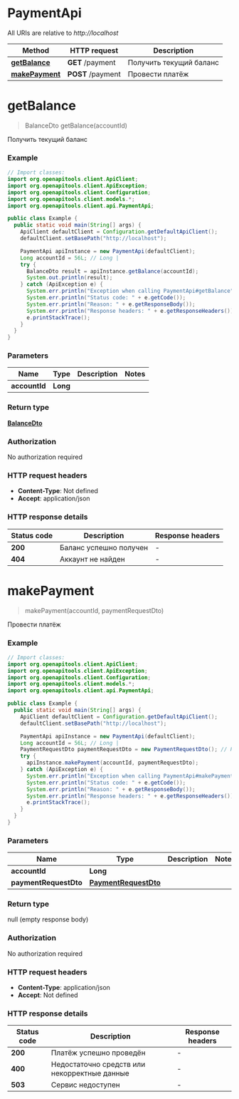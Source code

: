 # PaymentApi

All URIs are relative to *http://localhost*

| Method | HTTP request | Description |
|------------- | ------------- | -------------|
| [**getBalance**](PaymentApi.md#getBalance) | **GET** /payment | Получить текущий баланс |
| [**makePayment**](PaymentApi.md#makePayment) | **POST** /payment | Провести платёж |


<a id="getBalance"></a>
# **getBalance**
> BalanceDto getBalance(accountId)

Получить текущий баланс

### Example
```java
// Import classes:
import org.openapitools.client.ApiClient;
import org.openapitools.client.ApiException;
import org.openapitools.client.Configuration;
import org.openapitools.client.models.*;
import org.openapitools.client.api.PaymentApi;

public class Example {
  public static void main(String[] args) {
    ApiClient defaultClient = Configuration.getDefaultApiClient();
    defaultClient.setBasePath("http://localhost");

    PaymentApi apiInstance = new PaymentApi(defaultClient);
    Long accountId = 56L; // Long | 
    try {
      BalanceDto result = apiInstance.getBalance(accountId);
      System.out.println(result);
    } catch (ApiException e) {
      System.err.println("Exception when calling PaymentApi#getBalance");
      System.err.println("Status code: " + e.getCode());
      System.err.println("Reason: " + e.getResponseBody());
      System.err.println("Response headers: " + e.getResponseHeaders());
      e.printStackTrace();
    }
  }
}
```

### Parameters

| Name | Type | Description  | Notes |
|------------- | ------------- | ------------- | -------------|
| **accountId** | **Long**|  | |

### Return type

[**BalanceDto**](BalanceDto.md)

### Authorization

No authorization required

### HTTP request headers

 - **Content-Type**: Not defined
 - **Accept**: application/json

### HTTP response details
| Status code | Description | Response headers |
|-------------|-------------|------------------|
| **200** | Баланс успешно получен |  -  |
| **404** | Аккаунт не найден |  -  |

<a id="makePayment"></a>
# **makePayment**
> makePayment(accountId, paymentRequestDto)

Провести платёж

### Example
```java
// Import classes:
import org.openapitools.client.ApiClient;
import org.openapitools.client.ApiException;
import org.openapitools.client.Configuration;
import org.openapitools.client.models.*;
import org.openapitools.client.api.PaymentApi;

public class Example {
  public static void main(String[] args) {
    ApiClient defaultClient = Configuration.getDefaultApiClient();
    defaultClient.setBasePath("http://localhost");

    PaymentApi apiInstance = new PaymentApi(defaultClient);
    Long accountId = 56L; // Long | 
    PaymentRequestDto paymentRequestDto = new PaymentRequestDto(); // PaymentRequestDto | 
    try {
      apiInstance.makePayment(accountId, paymentRequestDto);
    } catch (ApiException e) {
      System.err.println("Exception when calling PaymentApi#makePayment");
      System.err.println("Status code: " + e.getCode());
      System.err.println("Reason: " + e.getResponseBody());
      System.err.println("Response headers: " + e.getResponseHeaders());
      e.printStackTrace();
    }
  }
}
```

### Parameters

| Name | Type | Description  | Notes |
|------------- | ------------- | ------------- | -------------|
| **accountId** | **Long**|  | |
| **paymentRequestDto** | [**PaymentRequestDto**](PaymentRequestDto.md)|  | |

### Return type

null (empty response body)

### Authorization

No authorization required

### HTTP request headers

 - **Content-Type**: application/json
 - **Accept**: Not defined

### HTTP response details
| Status code | Description | Response headers |
|-------------|-------------|------------------|
| **200** | Платёж успешно проведён |  -  |
| **400** | Недостаточно средств или некорректные данные |  -  |
| **503** | Сервис недоступен |  -  |

